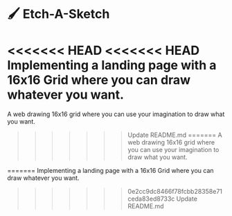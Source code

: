# :paintbrush: Etch-A-Sketch

<<<<<<< HEAD
<<<<<<< HEAD
Implementing a landing page with a 16x16 Grid where you can draw whatever you want.
=======
A web drawing 16x16 grid where you can use your imagination to draw what you want.

>>>>>>> Update README.md
=======
A web drawing 16x16 grid where you can use your imagination to draw what you want.

=======
Implementing a landing page with a 16x16 Grid where you can draw whatever you want.
>>>>>>> 0e2cc9dc8466f78fcbb28358e71ceda83ed8733c
>>>>>>> Update README.md
